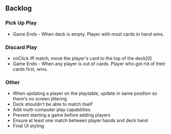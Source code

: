 ## Backlog

### Pick Up Play
- Game Ends - When deck is empty. Player with most cards in hand wins.

### Discard Play
- onClick iff match, move the player's card to the top of the deck[0]
- Game Ends - When any player is out of cards. Player who got rid of their cards first, wins.

### Other
- When updating a player on the playtable, update in same position so there's no screen jittering
- Deck shouldn't be able to match itself
- Add multi-computer play capabilities
- Prevent starting a game before adding players
- Ensure at least one match between player hands and deck hand
- Final UI styling
